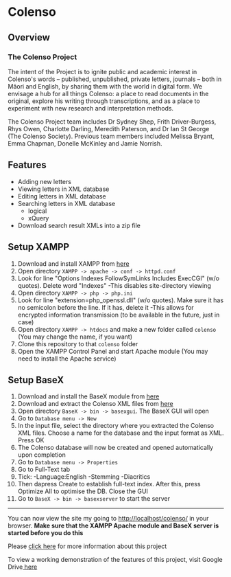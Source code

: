 # Colenso

## Overview

### The Colenso Project

The intent of the Project is to ignite public and academic interest in Colenso's words – published, unpublished, private letters, journals – both in Māori and English, by sharing them with the world in digital form. We envisage a hub for all things Colenso: a place to read documents in the original, explore his writing through transcriptions, and as a place to experiment with new research and interpretation methods.

The Colenso Project team includes Dr Sydney Shep, Frith Driver-Burgess, Rhys Owen, Charlotte Darling, Meredith Paterson, and Dr Ian St George (The Colenso Society). Previous team members included Melissa Bryant, Emma Chapman, Donelle McKinley and Jamie Norrish.

## Features

- Adding new letters
- Viewing letters in XML database
- Editing letters in XML database
- Searching letters in XML database
	- logical
	- xQuery
- Download search result XMLs into a zip file

## Setup XAMPP
1. Download and install XAMPP from <a href="https://www.apachefriends.org/index.html">here</a>
2. Open directory `XAMPP -> apache -> conf -> httpd.conf`
3. Look for line "Options Indexes FollowSymLinks Includes ExecCGI" (w/o quotes). Delete word "Indexes"
	-This disables site-directory viewing
4. Open directory `XAMPP -> php -> php.ini`
5. Look for line "extension=php_openssl.dll" (w/o quotes). Make sure it has no semicolon before the line. If it has, delete it
	-This allows for encrypted information transmission (to be available in the future, just in case)
6. Open directory `XAMPP -> htdocs` and make a new folder called `colenso` (You may change the name, if you want)
7. Clone this repository to that `colenso` folder
8. Open the XAMPP Control Panel and start Apache module (You may need to install the Apache service)

## Setup BaseX
1. Download and install the BaseX module from <a href="http://basex.org/products/download/all-downloads/">here</a>
2. Download and extract the Colenso XML files from <a href="http://ecs.victoria.ac.nz/foswiki/pub/Courses/SWEN303_2016T1/Assignments/Colenso_TEIs.zip">here</a>
3. Open directory `BaseX -> bin -> basexgui`. The BaseX GUI will open
4. Go to `Database menu -> New`
5. In the input file, select the directory where you extracted the Colenso XML files. Choose a name for the database and the input format as XML. Press OK
6. The Colenso database will now be created and opened automatically upon completion
7. Go to `Database menu -> Properties`
8. Go to Full-Text tab
9. Tick:
	-Language:English
	-Stemming
	-Diacritics
10. Then dapress Create to establish full-text index. After this, press Optimize All to optimise the DB. Close the GUI
11. Go to `BaseX -> bin -> basexserver` to start the server

- - - -

You can now view the site my going to <a href="https://www.localhost/colenso">http://localhost/colenso/</a> in your browser. <strong>Make sure that the XAMPP Apache module and BaseX server is started before you do this</strong>

Please <a href="http://ecs.victoria.ac.nz/Courses/SWEN303_2016T1/Assignments">click here</a> for more information about this project

To view a working demonstration of the features of this project, visit Google Drive<a href="https://drive.google.com/file/d/0B6WmKGfecjMXVmZkRTlYQkFfVVU/view?usp=sharing"> here</a>

